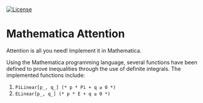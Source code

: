 [![License](https://img.shields.io/badge/License-Apache%202.0-brightgreen.svg)](https://opensource.org/licenses/Apache-2.0)
# Mathematica Attention
Attention is all you need! Implement it in Mathematica.

Using the Mathematica programming language, several functions have been defined to prove inequalities through the use of definite integrals. The implemented functions include:
1. `PiLinear[p_, q_] (* p * Pi + q ≥ 0 *)`
2. `ELinear[p_, q_] (* p * E + q ≥ 0 *)`
